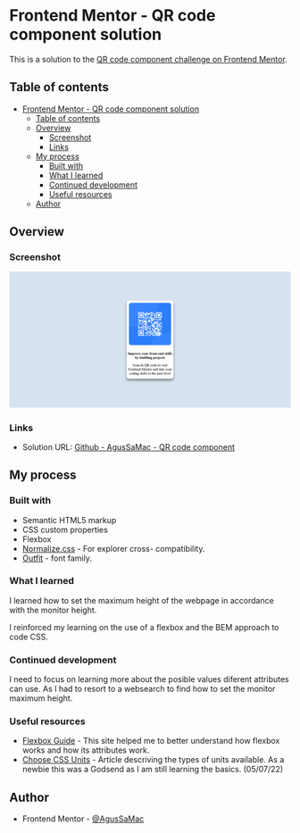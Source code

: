# Frontend Mentor - QR code component solution

This is a solution to the [QR code component challenge on Frontend Mentor](https://www.frontendmentor.io/challenges/qr-code-component-iux_sIO_H). 

## Table of contents

- [Frontend Mentor - QR code component solution](#frontend-mentor---qr-code-component-solution)
  - [Table of contents](#table-of-contents)
  - [Overview](#overview)
    - [Screenshot](#screenshot)
    - [Links](#links)
  - [My process](#my-process)
    - [Built with](#built-with)
    - [What I learned](#what-i-learned)
    - [Continued development](#continued-development)
    - [Useful resources](#useful-resources)
  - [Author](#author)

## Overview

### Screenshot

![Finished Project](screenshot.png)

### Links

- Solution URL: [Github - AgusSaMac - QR code component](https://github.com/AgusSaMac/Frontend-Mentor-Challenges/tree/main/qr-code-component-main)


## My process

### Built with

- Semantic HTML5 markup
- CSS custom properties
- Flexbox
- [Normalize.css](https://styled-components.com/) - For explorer cross- compatibility.
- [Outfit](https://fonts.google.com/specimen/Outfit) - font family.



### What I learned

I learned how to set the maximum height of the webpage in accordance with the monitor height.

I reinforced my learning on the use of a flexbox and the BEM approach to code CSS.

### Continued development

I need to focus on learning more about the posible values diferent attributes can use. As I had to resort to a websearch to find how to set the monitor maximum height.

### Useful resources

- [Flexbox Guide](https://flaviocopes.com/flexbox/) - This site helped me to better understand how flexbox works and how its attributes work.
- [Choose CSS Units](https://getflywheel.com/layout/choose-css-unit-create-better-site-layouts-how-to/) - Article descriving the types of units available. As a newbie this was a Godsend as I am still learning the basics. (05/07/22)


## Author

- Frontend Mentor - [@AgusSaMac](https://www.frontendmentor.io/profile/AgusSaMac)
